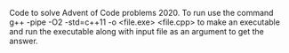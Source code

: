 Code to solve Advent of Code problems 2020.
To run use the command g++ -pipe -O2 -std=c++11 -o <file.exe> <file.cpp> 
to make an executable and run the executable along with input file as an argument
to get the answer.
